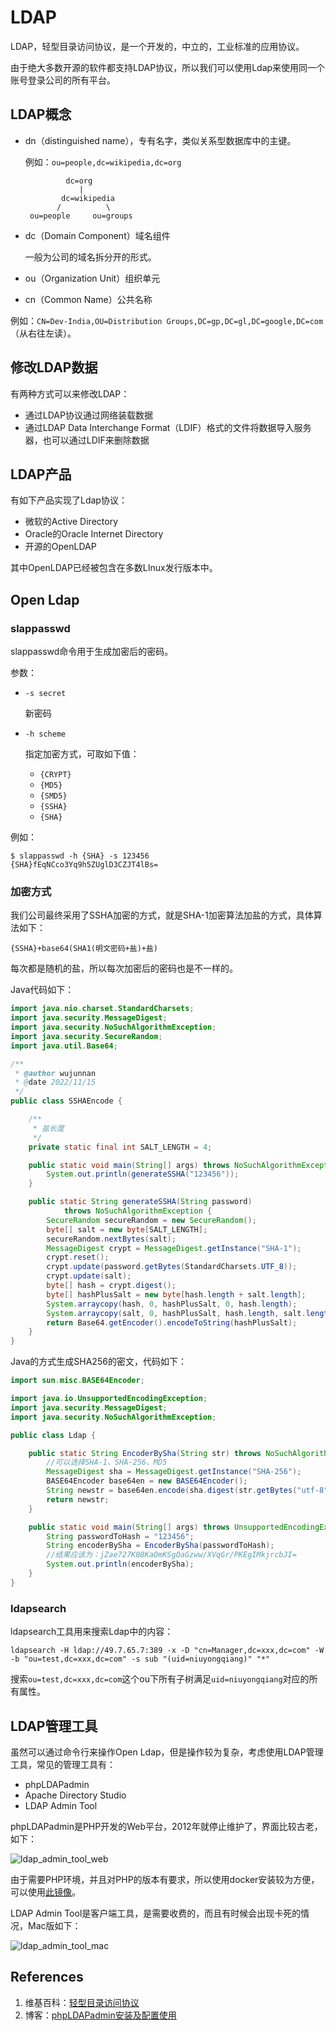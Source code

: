 # LDAP

LDAP，轻型目录访问协议，是一个开发的，中立的，工业标准的应用协议。

由于绝大多数开源的软件都支持LDAP协议，所以我们可以使用Ldap来使用同一个账号登录公司的所有平台。

## LDAP概念

- dn（distinguished name），专有名字，类似关系型数据库中的主键。

  例如：`ou=people,dc=wikipedia,dc=org`

  ```
           dc=org
              |
          dc=wikipedia
         /          \
   ou=people     ou=groups
  ```

- dc（Domain Component）域名组件

  一般为公司的域名拆分开的形式。

- ou（Organization Unit）组织单元

- cn（Common Name）公共名称

例如：`CN=Dev-India,OU=Distribution Groups,DC=gp,DC=gl,DC=google,DC=com`（从右往左读）。

## 修改LDAP数据

有两种方式可以来修改LDAP：

- 通过LDAP协议通过网络装载数据
- 通过LDAP Data Interchange Format（LDIF）格式的文件将数据导入服务器，也可以通过LDIF来删除数据

## LDAP产品

有如下产品实现了Ldap协议：

- 微软的Active Directory
- Oracle的Oracle Internet Directory
- 开源的OpenLDAP

其中OpenLDAP已经被包含在多数LInux发行版本中。

## Open Ldap

### slappasswd

slappasswd命令用于生成加密后的密码。

参数：

- `-s secret`  

  新密码

- `-h scheme`

  指定加密方式，可取如下值：

  - `{CRYPT}`
  - `{MD5}`
  - `{SMD5}`
  - `{SSHA}`
  - `{SHA}`

例如：

```
$ slappasswd -h {SHA} -s 123456
{SHA}fEqNCco3Yq9h5ZUglD3CZJT4lBs=
```

### 加密方式

我们公司最终采用了SSHA加密的方式，就是SHA-1加密算法加盐的方式，具体算法如下：

```
{SSHA}+base64(SHA1(明文密码+盐)+盐)
```

每次都是随机的盐，所以每次加密后的密码也是不一样的。

Java代码如下：

```java
import java.nio.charset.StandardCharsets;
import java.security.MessageDigest;
import java.security.NoSuchAlgorithmException;
import java.security.SecureRandom;
import java.util.Base64;

/**
 * @author wujunnan
 * @date 2022/11/15
 */
public class SSHAEncode {

    /**
     * 盐长度
     */
    private static final int SALT_LENGTH = 4;

    public static void main(String[] args) throws NoSuchAlgorithmException {
        System.out.println(generateSSHA("123456"));
    }

    public static String generateSSHA(String password)
            throws NoSuchAlgorithmException {
        SecureRandom secureRandom = new SecureRandom();
        byte[] salt = new byte[SALT_LENGTH];
        secureRandom.nextBytes(salt);
        MessageDigest crypt = MessageDigest.getInstance("SHA-1");
        crypt.reset();
        crypt.update(password.getBytes(StandardCharsets.UTF_8));
        crypt.update(salt);
        byte[] hash = crypt.digest();
        byte[] hashPlusSalt = new byte[hash.length + salt.length];
        System.arraycopy(hash, 0, hashPlusSalt, 0, hash.length);
        System.arraycopy(salt, 0, hashPlusSalt, hash.length, salt.length);
        return Base64.getEncoder().encodeToString(hashPlusSalt);
    }
}
```

Java的方式生成SHA256的密文，代码如下：

```java
import sun.misc.BASE64Encoder;

import java.io.UnsupportedEncodingException;
import java.security.MessageDigest;
import java.security.NoSuchAlgorithmException;

public class Ldap {

    public static String EncoderBySha(String str) throws NoSuchAlgorithmException, UnsupportedEncodingException {
        //可以选择SHA-1、SHA-256、MD5
        MessageDigest sha = MessageDigest.getInstance("SHA-256");
        BASE64Encoder base64en = new BASE64Encoder();
        String newstr = base64en.encode(sha.digest(str.getBytes("utf-8")));
        return newstr;
    }

    public static void main(String[] args) throws UnsupportedEncodingException, NoSuchAlgorithmException {
        String passwordToHash = "123456";
        String encoderBySha = EncoderBySha(passwordToHash);
        //结果应该为：jZae727K08KaOmKSgOaGzww/XVqGr/PKEgIMkjrcbJI=
        System.out.println(encoderBySha);
    }
}
```

### ldapsearch

ldapsearch工具用来搜索Ldap中的内容：

```
ldapsearch -H ldap://49.7.65.7:389 -x -D "cn=Manager,dc=xxx,dc=com" -W -b "ou=test,dc=xxx,dc=com" -s sub "(uid=niuyongqiang)" "*"
```

搜索`ou=test,dc=xxx,dc=com`这个ou下所有子树满足`uid=niuyongqiang`对应的所有属性。

## LDAP管理工具

虽然可以通过命令行来操作Open Ldap，但是操作较为复杂，考虑使用LDAP管理工具，常见的管理工具有：

- phpLDAPadmin
- Apache Directory Studio
- LDAP Admin Tool

phpLDAPadmin是PHP开发的Web平台，2012年就停止维护了，界面比较古老，如下：

![ldap_admin_tool_web](ldap_assets/ldap_admin_tool_web.png)

由于需要PHP环境，并且对PHP的版本有要求，所以使用docker安装较为方便，可以使用[此镜像](https://github.com/osixia/docker-phpLDAPadmin)。

LDAP Admin Tool是客户端工具，是需要收费的，而且有时候会出现卡死的情况，Mac版如下：

![ldap_admin_tool_mac](ldap_assets/ldap_admin_tool_mac.png)



## References

1. 维基百科：[轻型目录访问协议](https://zh.wikipedia.org/wiki/%E8%BD%BB%E5%9E%8B%E7%9B%AE%E5%BD%95%E8%AE%BF%E9%97%AE%E5%8D%8F%E8%AE%AE)
2. 博客：[phpLDAPadmin安装及配置使用](https://blog.csdn.net/u010543388/article/details/107682769)